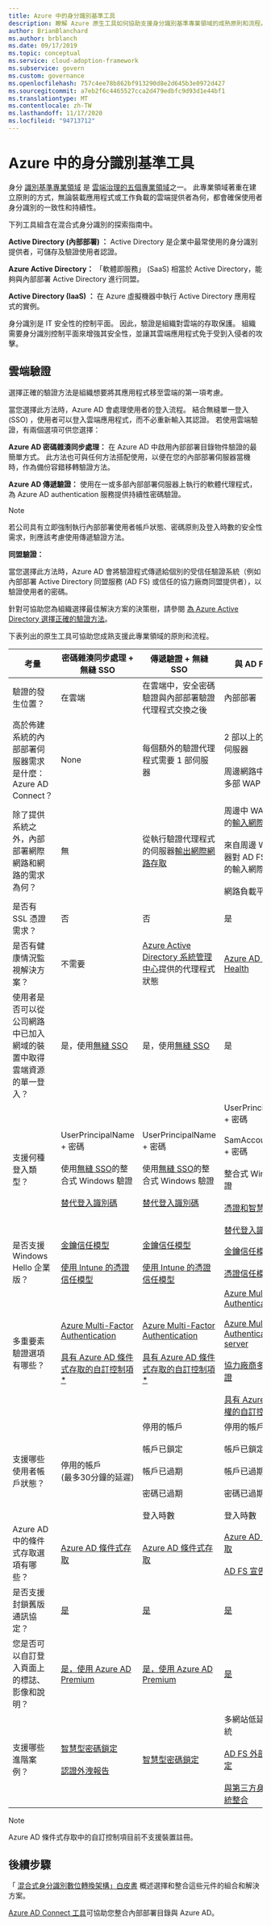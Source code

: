 ```yaml
---
title: Azure 中的身分識別基準工具
description: 瞭解 Azure 原生工具如何協助支援身分識別基準專業領域的成熟原則和流程。
author: BrianBlanchard
ms.author: brblanch
ms.date: 09/17/2019
ms.topic: conceptual
ms.service: cloud-adoption-framework
ms.subservice: govern
ms.custom: governance
ms.openlocfilehash: 757c4ee78b862bf913290d8e2d645b3e0972d427
ms.sourcegitcommit: a7eb2f6c4465527cca2d479edbfc9d93d1e44bf1
ms.translationtype: MT
ms.contentlocale: zh-TW
ms.lasthandoff: 11/17/2020
ms.locfileid: "94713712"
---
```

# <a name="identity-baseline-tools-in-azure"></a>Azure 中的身分識別基準工具

身分 [識別基準專業領域](./index.md) 是 [雲端治理的五個專業領域](../governance-disciplines.md)之一。 此專業領域著重在建立原則的方式，無論裝載應用程式或工作負載的雲端提供者為何，都會確保使用者身分識別的一致性和持續性。

下列工具組含在混合式身分識別的探索指南中。

**Active Directory (內部部署) ：** Active Directory 是企業中最常使用的身分識別提供者，可儲存及驗證使用者認證。

**Azure Active Directory：** 「軟體即服務」 (SaaS) 相當於 Active Directory，能夠與內部部署 Active Directory 進行同盟。

**Active Directory (IaaS) ：** 在 Azure 虛擬機器中執行 Active Directory 應用程式的實例。

身分識別是 IT 安全性的控制平面。 因此，驗證是組織對雲端的存取保護。 組織需要身分識別控制平面來增強其安全性，並讓其雲端應用程式免于受到入侵者的攻擊。

## <a name="cloud-authentication"></a>雲端驗證

選擇正確的驗證方法是組織想要將其應用程式移至雲端的第一項考慮。

當您選擇此方法時，Azure AD 會處理使用者的登入流程。 結合無縫單一登入 (SSO) ，使用者可以登入雲端應用程式，而不必重新輸入其認證。 若使用雲端驗證，有兩個選項可供您選擇：

**Azure AD 密碼雜湊同步處理：** 在 Azure AD 中啟用內部部署目錄物件驗證的最簡單方式。 此方法也可與任何方法搭配使用，以便在您的內部部署伺服器當機時，作為備份容錯移轉驗證方法。

**Azure AD 傳遞驗證：** 使用在一或多部內部部署伺服器上執行的軟體代理程式，為 Azure AD authentication 服務提供持續性密碼驗證。

<!-- docutune:casing "the pass-through authentication method" -->

> [!NOTE]
> 若公司具有立即強制執行內部部署使用者帳戶狀態、密碼原則及登入時數的安全性需求，則應該考慮使用傳遞驗證方法。

**同盟驗證：**

當您選擇此方法時，Azure AD 會將驗證程式傳遞給個別的受信任驗證系統（例如內部部署 Active Directory 同盟服務 (AD FS) 或信任的協力廠商同盟提供者），以驗證使用者的密碼。

針對可協助您為組織選擇最佳解決方案的決策樹，請參閱 [為 Azure Active Directory 選擇正確的驗證方法](/azure/active-directory/hybrid/choose-ad-authn)。

下表列出的原生工具可協助您成熟支援此專業領域的原則和流程。

<!-- docutune:casing UserPrincipalName SamAccountName "conditional access options" -->

| 考量 | 密碼雜湊同步處理 + 無縫 SSO | 傳遞驗證 + 無縫 SSO | 與 AD FS 同盟 |
| --- | --- | --- | --- |
| 驗證的發生位置？ | 在雲端 | 在雲端中，安全密碼驗證與內部部署驗證代理程式交換之後 | 內部部署 |
| 高於佈建系統的內部部署伺服器需求是什麼：Azure AD Connect？ | None | 每個額外的驗證代理程式需要 1 部伺服器 | 2 部以上的 AD FS 伺服器 <br><br> 周邊網路中有兩部或多部 WAP 伺服器 |
| 除了提供系統之外，內部部署網際網路和網路的需求為何？ | 無 | 從執行驗證代理程式的伺服器[輸出網際網路存取](/azure/active-directory/hybrid/how-to-connect-pta-quick-start) | 周邊中 WAP 伺服器的[輸入網際網路存取](/windows-server/identity/ad-fs/overview/ad-fs-requirements) <br><br> 來自周邊 WAP 伺服器對 AD FS 伺服器的輸入網際網路存取 <br><br> 網路負載平衡 |
| 是否有 SSL 憑證需求？ | 否 | 否 | 是 |
| 是否有健康情況監視解決方案？ | 不需要 | [Azure Active Directory 系統管理中心](/azure/active-directory/hybrid/tshoot-connect-pass-through-authentication#general-issues)提供的代理程式狀態 | [Azure AD Connect Health](/azure/active-directory/hybrid/how-to-connect-health-adfs) |
| 使用者是否可以從公司網路中已加入網域的裝置中取得雲端資源的單一登入？ | 是，使用[無縫 SSO](/azure/active-directory/hybrid/how-to-connect-sso) | 是，使用[無縫 SSO](/azure/active-directory/hybrid/how-to-connect-sso) | 是 |
| 支援何種登入類型？ | UserPrincipalName + 密碼 <br><br> 使用[無縫 SSO](/azure/active-directory/hybrid/how-to-connect-sso)的整合式 Windows 驗證 <br><br> [替代登入識別碼](/azure/active-directory/hybrid/how-to-connect-install-custom) | UserPrincipalName + 密碼 <br><br> 使用[無縫 SSO](/azure/active-directory/hybrid/how-to-connect-sso)的整合式 Windows 驗證 <br><br> [替代登入識別碼](/azure/active-directory/hybrid/how-to-connect-pta-faq) | UserPrincipalName + 密碼 <br><br> SamAccountName + 密碼 <br><br> 整合式 Windows 驗證 <br><br> [憑證和智慧卡驗證](/windows-server/identity/ad-fs/operations/configure-user-certificate-authentication) <br><br> [替代登入識別碼](/windows-server/identity/ad-fs/operations/configuring-alternate-login-id) |
| 是否支援 Windows Hello 企業版？ | [金鑰信任模型](/windows/security/identity-protection/hello-for-business/hello-identity-verification) <br><br> [使用 Intune 的憑證信任模型](https://microscott.azurewebsites.net/2017/12/16/setting-up-windows-hello-for-business-with-intune) | [金鑰信任模型](/windows/security/identity-protection/hello-for-business/hello-identity-verification) <br><br> [使用 Intune 的憑證信任模型](https://microscott.azurewebsites.net/2017/12/16/setting-up-windows-hello-for-business-with-intune) | [金鑰信任模型](/windows/security/identity-protection/hello-for-business/hello-identity-verification) <br><br> [憑證信任模型](/windows/security/identity-protection/hello-for-business/hello-key-trust-adfs) |
| 多重要素驗證選項有哪些？ | [Azure Multi-Factor Authentication](/azure/multi-factor-authentication) <br><br> [具有 Azure AD 條件式存取的自訂控制項 *](/azure/active-directory/conditional-access/controls#custom-controls-preview) | [Azure Multi-Factor Authentication](/azure/multi-factor-authentication) <br><br> [具有 Azure AD 條件式存取的自訂控制項 *](/azure/active-directory/conditional-access/controls#custom-controls-preview) | [Azure Multi-Factor Authentication](/azure/multi-factor-authentication) <br><br> [Azure Multi-Factor Authentication server](/azure/active-directory/authentication/howto-mfaserver-deploy) <br><br> [協力廠商多重要素驗證](/windows-server/identity/ad-fs/operations/configure-additional-authentication-methods-for-ad-fs) <br><br> [具有 Azure AD 存取權的自訂控制項](/azure/active-directory/conditional-access/controls#custom-controls-preview) |
| 支援哪些使用者帳戶狀態？ | 停用的帳戶 <br>  (最多30分鐘的延遲)  | 停用的帳戶 <br><br> 帳戶已鎖定 <br><br> 帳戶已過期 <br><br> 密碼已過期 <br><br> 登入時數 | 停用的帳戶 <br><br> 帳戶已鎖定 <br><br> 帳戶已過期 <br><br> 密碼已過期 <br><br> 登入時數 |
| Azure AD 中的條件式存取選項有哪些？ | [Azure AD 條件式存取](/azure/active-directory/conditional-access/overview) | [Azure AD 條件式存取](/azure/active-directory/conditional-access/overview) | [Azure AD 條件式存取](/azure/active-directory/conditional-access/overview) <br><br> [AD FS 宣告規則](https://adfshelp.microsoft.com/AadTrustClaims/ClaimsGenerator) |
| 是否支援封鎖舊版通訊協定？ | [是](/azure/active-directory/conditional-access/concept-baseline-protection) | [是](/azure/active-directory/conditional-access/concept-baseline-protection) | [是](/windows-server/identity/ad-fs/operations/access-control-policies-w2k12) |
| 您是否可以自訂登入頁面上的標誌、影像和說明？ | [是，使用 Azure AD Premium](/azure/active-directory/customize-branding) | [是，使用 Azure AD Premium](/azure/active-directory/customize-branding) | [是](/azure/active-directory/connect/active-directory-aadconnect-federation-management#customlogo) |
| 支援哪些進階案例？ | [智慧型密碼鎖定](/azure/active-directory/authentication/concept-sspr-howitworks) <br><br> [認證外洩報告](/azure/active-directory/reports-monitoring/concept-risk-events) | [智慧型密碼鎖定](/azure/active-directory/connect/active-directory-aadconnect-pass-through-authentication-smart-lockout) | 多網站低延遲驗證系統 <br><br> [AD FS 外部網路鎖定](/windows-server/identity/ad-fs/operations/configure-ad-fs-extranet-soft-lockout-protection) <br><br> [與第三方身分識別系統整合](/azure/active-directory/connect/active-directory-aadconnect-federation-compatibility) |

> [!NOTE]
> Azure AD 條件式存取中的自訂控制項目前不支援裝置註冊。

## <a name="next-steps"></a>後續步驟

<!-- TODO: The download button for this whitepaper returns 404. -->

<!-- docutune:casing "Hybrid Identity Digital Transformation Framework" -->

「 [混合式身分識別數位轉換架構」白皮書](https://resources.office.com/ww-landing-M365E-EMS-IDAM-Hybrid-Identity-WhitePaper.html) 概述選擇和整合這些元件的組合和解決方案。

[Azure AD Connect 工具](https://aka.ms/aadconnectwiz)可協助您整合內部部署目錄與 Azure AD。
